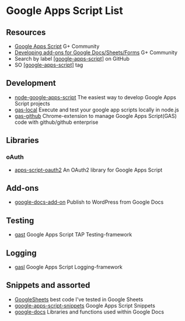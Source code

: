 # Google Apps Script List

## Resources
* [Google Apps Script](https://plus.google.com/communities/102471985047225101769) G+ Community
* [Developing add-ons for Google Docs/Sheets/Forms](https://plus.google.com/u/0/communities/117193953428311185494) G+ Community
* Search by label  [[google-apps-script]](https://github.com/search?q=topic%3Agoogle-apps-script) on GitHub
* SO [[google-apps-script]](http://stackoverflow.com/questions/tagged/google-apps-script) tag

## Development
* [node-google-apps-script](https://github.com/danthareja/node-google-apps-script) The easiest way to develop Google Apps Script projects
* [gas-local](https://github.com/mzagorny/gas-local) Execute and test your google app scripts locally in node.js
* [gas-github](https://github.com/leonhartX/gas-github) Chrome-extension to manage Google Apps Script(GAS) code with github/github enterprise

## Libraries
### oAuth
* [apps-script-oauth2](https://github.com/googlesamples/apps-script-oauth2) An OAuth2 library for Google Apps Script

## Add-ons
* [google-docs-add-on](https://github.com/Automattic/google-docs-add-on) Publish to WordPress from Google Docs

## Testing
* [gast](https://github.com/zixia/gast) Google Apps Script TAP Testing-framework

## Logging
* [gasl](https://github.com/zixia/gasl) Google Apps Script Logging-framework

## Snippets and assorted
* [GoogleSheets](https://github.com/Max-Makhrov/GoogleSheets) best code I've tested in Google Sheets
* [google-apps-script-snippets](https://github.com/oshliaer/google-apps-script-snippets) Google Apps Script Snippets
* [google-docs](https://github.com/fastfedora/google-docs) Libraries and functions used within Google Docs